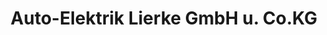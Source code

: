 ---
title: "Auto-Elektrik Lierke GmbH u. Co.KG"
url: /viernheim/auto-elektrik-lierke-gmbh-u-co-kg/
shop: Autowerkstatt
---